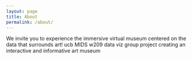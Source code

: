 ```yaml
---
layout: page
title: About
permalink: /about/
---
```


We invite you to experience the immersive virtual museum centered on the data that surrounds art! ucb MIDS w209 data viz group project creating an interactive and informative art museum
